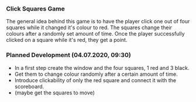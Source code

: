 ### Click Squares Game

The general idea behind this game is to have the player click one out of four squares while it changed it's colour to red. The squares change their colours after a randomly set amount of time. Once the player successfully clicked on a square while it's red, they get a point. 

### Planned Development (04.07.2020, 09:30)

* In a first step create the window and the four squares, 1 red and 3 black. 
* Get them to change colour randomly after a certain amount of time. 
* Introduce clickability of only the red square and connect it with the scoreboard. 
* (maybe get the squares to move)